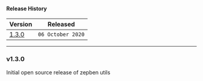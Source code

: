 #### Release History

| Version | Released |
| --- | --- |
| [1.3.0](#v130) | `06 October 2020` |

---

### v1.3.0

Initial open source release of zepben utils